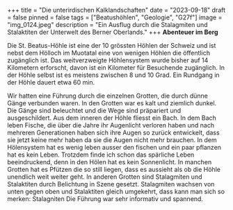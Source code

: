 +++
title = "Die unterirdischen Kalklandschaften"
date = "2023-09-18"
draft = false
pinned = false
tags = ["Beatushöhlen", "Geologie", "G27f"]
image = "img_0124.jpeg"
description = "Ein Ausflug durch die Stalagmiten und Stalaktiten der Unterwelt des Berner Oberlands."
+++
**Abenteuer im Berg** 

Die St. Beatus-Höhle ist eine der 10 grössten Höhlen der Schweiz und ist nebst dem Hölloch im Muotatal eine von wenigen Höhlen die öffentlich zugänglich ist. Das weitverzweigte Höhlensystem wurde bisher auf 14 Kilometern erforscht, davon ist ein Kilometer für Besuchende zugänglich. In der Höhle selbst ist es meistens zwischen 8 und 10 Grad. Ein Rundgang in der Höhle dauert etwa 60 min.

Wir hatten eine Führung durch die einzelnen Grotten, die durch dünne Gänge verbunden waren. In den Grotten war es kalt und ziemlich dunkel. Die Gänge sind beleuchtet und die Wege sind präpariert und ausgeschildert. Aus dem inneren der Höhle fliesst ein Bach. In dem Bach leben Fische, die über die Jahre ihr Augenlicht verloren haben und nach mehreren Generationen haben sich ihre Augen so zurück entwickelt, dass sie jetzt keine mehr haben da sie die Augen nicht mehr brauchen. In dem Hölensystem hat es wenig leben ausser den fischen und ein paar pflanzen hat es kein Leben. Trotzdem finde ich schon das spärliche Leben beeindruckend, denn in den Hölen hat es kein Sonnenlicht. In manchen Grotten hat es Pfützen die so still liegen, dass es aussieht als ob die Höhle unendlich weit weiter geht. In anderen Grotten sind Stalagmiten und Stalaktiten durch Belichtung in Szene gesetzt.  Stalagmiten wachsen von unten gegen oben und Stalaktiten gleich umgekehrt, dass kann man sich so merken: Stalagniten Die Führung war sehr informativ und spannend.